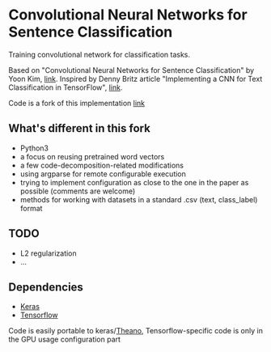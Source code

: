 # Convolutional Neural Networks for Sentence Classification

Training convolutional network for classification tasks. 


Based on "Convolutional Neural Networks for Sentence Classification" by Yoon Kim, [link](http://arxiv.org/pdf/1408.5882v2.pdf). Inspired by Denny Britz article "Implementing a CNN for Text Classification in TensorFlow", [link](http://www.wildml.com/2015/12/implementing-a-cnn-for-text-classification-in-tensorflow/). 


Code is a fork of this implementation [link](https://github.com/alexander-rakhlin/CNN-for-Sentence-Classification-in-Keras)

## What's different in this fork

* Python3
* a focus on reusing pretrained word vectors
* a few code-decomposition-related modifications
* using argparse for remote configurable execution
* trying to implement configuration as close to the one in the paper as possible (comments are welcome)
* methods for working with datasets in a standard .csv (text, class_label) format

## TODO

* L2 regularization
* ...

## Dependencies

* [Keras](http://keras.io/) 
* [Tensorflow](https://www.tensorflow.org/)

Code is easily portable to keras/[Theano](http://deeplearning.net/software/theano/install.html#install), 
Tensorflow-specific code is only in the GPU usage configuration part